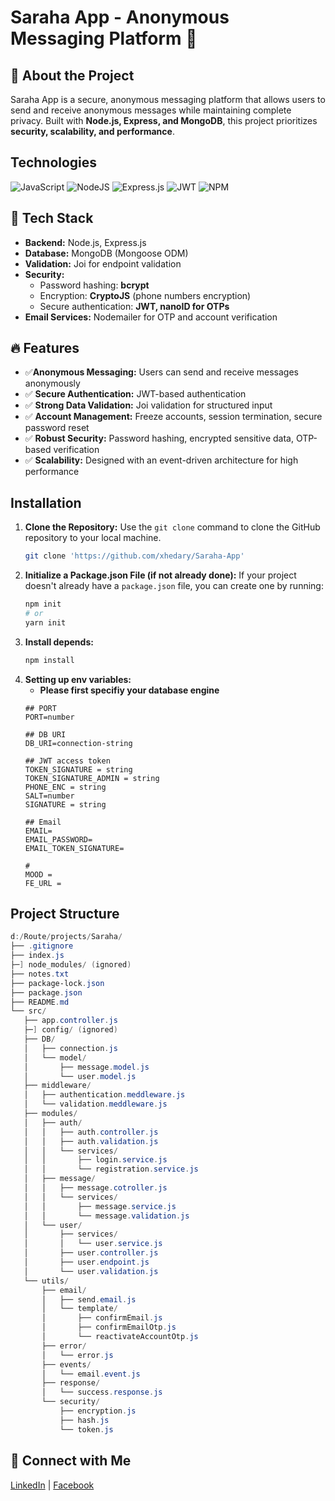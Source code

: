 # Saraha App - Anonymous Messaging Platform 🚀

## 📌 About the Project
Saraha App is a secure, anonymous messaging platform that allows users to send and receive anonymous messages while maintaining complete privacy. Built with **Node.js, Express, and MongoDB**, this project prioritizes **security, scalability, and performance**.


## Technologies

<div>
    
  ![JavaScript](https://img.shields.io/badge/javascript-%23323330.svg?style=for-the-badge&logo=javascript&logoColor=%23F7DF1E) ![NodeJS](https://img.shields.io/badge/node.js-6DA55F?style=for-the-badge&logo=node.js&logoColor=white) ![Express.js](https://img.shields.io/badge/express.js-%23404d59.svg?style=for-the-badge&logo=express&logoColor=%2361DAFB) ![JWT](https://img.shields.io/badge/JWT-black?style=for-the-badge&logo=JSON%20web%20tokens) ![NPM](https://img.shields.io/badge/NPM-%23CB3837.svg?style=for-the-badge&logo=npm&logoColor=white)
  <br>
</dev>
## 🔧 Tech Stack
- **Backend:** Node.js, Express.js
- **Database:** MongoDB (Mongoose ODM)
- **Validation:** Joi for endpoint validation
- **Security:**
  - Password hashing: **bcrypt**
  - Encryption: **CryptoJS** (phone numbers encryption)
  - Secure authentication: **JWT, nanoID for OTPs**
- **Email Services:** Nodemailer for OTP and account verification

## 🔥 Features
- ✅**Anonymous Messaging:** Users can send and receive messages anonymously
- ✅ **Secure Authentication:** JWT-based authentication
- ✅ **Strong Data Validation:** Joi validation for structured input
- ✅ **Account Management:** Freeze accounts, session termination, secure password reset
- ✅ **Robust Security:** Password hashing, encrypted sensitive data, OTP-based verification
- ✅ **Scalability:** Designed with an event-driven architecture for high performance


## Installation
1. **Clone the Repository:**
   Use the `git clone` command to clone the GitHub repository to your local machine.
   ```bash
   git clone 'https://github.com/xhedary/Saraha-App'
2. **Initialize a Package.json File (if not already done):**
   If your project doesn't already have a `package.json` file, you can create one by running:
   ```bash
   npm init
   # or
   yarn init
3. **Install depends:**
   ```bash
   npm install
4. **Setting up env variables:**
   - **Please first specifiy your database engine**
    ```properties
    ## PORT
    PORT=number 
    
    ## DB URI
    DB_URI=connection-string   
    
    ## JWT access token
    TOKEN_SIGNATURE = string
    TOKEN_SIGNATURE_ADMIN = string
    PHONE_ENC = string
    SALT=number
    SIGNATURE = string

    ## Email
    EMAIL= 
    EMAIL_PASSWORD=
    EMAIL_TOKEN_SIGNATURE=

    #
    MOOD =
    FE_URL = 
    
## Project Structure
 ```powershell
d:/Route/projects/Saraha/
├── .gitignore
├── index.js
├─] node_modules/ (ignored)
├── notes.txt
├── package-lock.json
├── package.json
├── README.md
└── src/
    ├── app.controller.js
    ├─] config/ (ignored)
    ├── DB/
    │   ├── connection.js
    │   └── model/
    │       ├── message.model.js
    │       └── user.model.js
    ├── middleware/
    │   ├── authentication.meddleware.js
    │   └── validation.meddleware.js
    ├── modules/
    │   ├── auth/
    │   │   ├── auth.controller.js
    │   │   ├── auth.validation.js
    │   │   └── services/
    │   │       ├── login.service.js
    │   │       └── registration.service.js
    │   ├── message/
    │   │   ├── message.cotroller.js
    │   │   └── services/
    │   │       ├── message.service.js
    │   │       └── message.validation.js
    │   └── user/
    │       ├── services/
    │       │   └── user.service.js
    │       ├── user.controller.js
    │       ├── user.endpoint.js
    │       └── user.validation.js
    └── utils/
        ├── email/
        │   ├── send.email.js
        │   └── template/
        │       ├── confirmEmail.js
        │       ├── confirmEmailOtp.js
        │       └── reactivateAccountOtp.js
        ├── error/
        │   └── error.js
        ├── events/
        │   └── email.event.js
        ├── response/
        │   └── success.response.js
        └── security/
            ├── encryption.js
            ├── hash.js
            └── token.js
```
## 🔗 Connect with Me
[LinkedIn](https://linkedin.com/in/xhedary) | [Facebook](https://www.facebook.com/xhedary)
